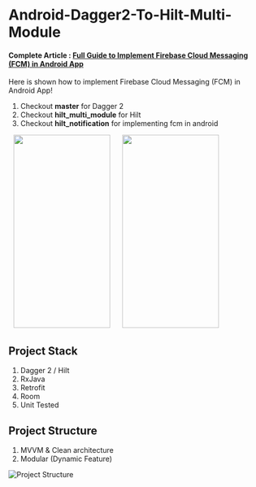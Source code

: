 # Android-Dagger2-To-Hilt-Multi-Module

#### Complete Article : [Full Guide to Implement Firebase Cloud Messaging (FCM) in Android App](https://www.katilijiwo.com/full-guide-to-implement-fcm/)


Here is shown how to implement Firebase Cloud Messaging (FCM) in Android App!

1. Checkout **master** for Dagger 2
2. Checkout **hilt_multi_module** for Hilt
3. Checkout **hilt_notification** for implementing fcm in android

<img src="https://firebasestorage.googleapis.com/v0/b/personalwebsite-cbad4.appspot.com/o/Fcm%2Fimgimg.png?alt=media&token=ba0fd3fe-6ea2-486c-9d28-c0f850c1557d" width="190" height="380" style="margin-left:10px"/>   <img src="https://firebasestorage.googleapis.com/v0/b/personalwebsite-cbad4.appspot.com/o/Dagger%202%20to%20Hilt%20In%20Multi%20Module%20App%2Fss22.png?alt=media&token=d1322791-7e5f-46cb-b753-5caac9a80fb3" width="190" height="380" style="margin-left:20px"/> 

## Project Stack
1. Dagger 2 / Hilt
2. RxJava
3. Retrofit
4. Room
5. Unit Tested

## Project Structure
1. MVVM & Clean architecture 
2. Modular (Dynamic Feature)

![Project Structure](https://firebasestorage.googleapis.com/v0/b/personalwebsite-cbad4.appspot.com/o/Dagger%202%20to%20Hilt%20In%20Multi%20Module%20App%2Fmovieapp%20(1).jpg?alt=media&token=b772f3eb-8ca4-4624-ac40-806eb3a7374d)
